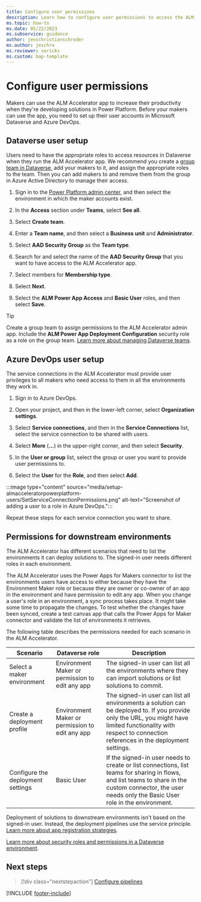 ```yaml
---
title: Configure user permissions
description: Learn how to configure user permissions to access the ALM Accelerator for Power Platform app and pipelines.
ms.topic: how-to
ms.date: 05/22/2023
ms.subservice: guidance
author: jenschristianschroder
ms.author: jeschro
ms.reviewer: sericks
ms.custom: bap-template
---
```


# Configure user permissions

Makers can use the ALM Accelerator app to increase their productivity when they're developing solutions in Power Platform. Before your makers can use the app, you need to set up their user accounts in Microsoft Dataverse and Azure DevOps.

## Dataverse user setup

Users need to have the appropriate roles to access resources in Dataverse when they run the ALM Accelerator app. We recommend you create a [group team in Dataverse](/power-platform/admin/manage-teams), add your makers to it, and assign the appropriate roles to the team. Then you can add makers to and remove them from the group in Azure Active Directory to manage their access.

1. Sign in to the [Power Platform admin center](https://admin.powerplatform.microsoft.com/), and then select the environment in which the maker accounts exist.

1. In the **Access** section under **Teams**, select **See all**.

1. Select **Create team**.

1. Enter a **Team name**, and then select a **Business unit** and **Administrator**.

1. Select **AAD Security Group** as the **Team type**.

1. Search for and select the name of the **AAD Security Group** that you want to have access to the ALM Accelerator app.

1. Select members for **Membership type**.

1. Select **Next**.

1. Select the **ALM Power App Access** and **Basic User** roles, and then select **Save**.

> [!TIP]
> Create a group team to assign permissions to the ALM Accelerator admin app. Include the **ALM Power App Deployment Configuration** security role as a role on the group team. [Learn more about managing Dataverse teams](/power-platform/admin/manage-teams).

## Azure DevOps user setup

The service connections in the ALM Accelerator must provide user privileges to all makers who need access to them in all the environments they work in.

1. Sign in to Azure DevOps.

1. Open your project, and then in the lower-left corner, select **Organization settings**.

1. Select **Service connections**, and then in the **Service Connections** list, select the service connection to be shared with users.

1. Select **More** (**&hellip;**) in the upper-right corner, and then select **Security**.

1. In the **User or group** list, select the group or user you want to provide user permissions to.

1. Select the **User** for the **Role**, and then select **Add**.

  :::image type="content" source="media/setup-almacceleratorpowerplatform-users/SetServiceConnectionPermissions.png" alt-text="Screenshot of adding a user to a role in Azure DevOps.":::<!-- EDITOR'S NOTE: Please crop the screenshot IAW our [screenshot guidelines](/bacx/screenshots-for-bap?branch=main) -->

Repeat these steps for each service connection you want to share.

## Permissions for downstream environments

The ALM Accelerator has different scenarios that need to list the environments it can deploy solutions to. The signed-in user needs different roles in each environment.

The ALM Accelerator uses the Power Apps for Makers connector to list the environments users have access to either because they have the Environment Maker role or because they are owner or co-owner of an app in the environment and have permission to edit any app. When you change a user's role in an environment, a sync process takes place. It might take some time to propagate the changes. To test whether the changes have been synced, create a test canvas app that calls the Power Apps for Maker connector and validate the list of environments it retrieves.

The following table describes the permissions needed for each scenario in the ALM Accelerator.

| Scenario | Dataverse role | Description |
| -------- | -------------- | ----------- |
| Select a maker environment | Environment Maker or permission to edit any app | The signed-in user can list all the environments where they can import solutions or list solutions to commit. |
| Create a deployment profile | Environment Maker or permission to edit any app | The signed-in user can list all environments a solution can be deployed to. If you provide only the URL, you might have limited functionality with respect to connection references in the deployment settings. |
| Configure the deployment settings | Basic User | If the signed-in user needs to create or list connections, list teams for sharing in flows, and list teams to share in the custom connector, the user needs only the Basic User role in the environment. |

Deployment of solutions to downstream environments isn't based on the signed-in user. Instead, the deployment pipelines use the service principle. [Learn more about app registration strategies](/power-platform/guidance/coe/almaccelerator-app-registrations).

[Learn more about security roles and permissions in a Dataverse environment](/power-platform/admin/database-security#environments-with-a-dataverse-database).

## Next steps
>
> [!div class="nextstepaction"]
> [Configure pipelines](./configure-azuredevops-pipelines.md)

[!INCLUDE [footer-include](../../includes/footer-banner.md)]

